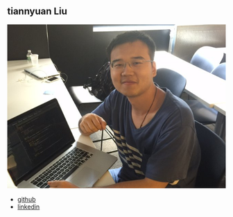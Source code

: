 tiannyuan Liu
---------
![](photos/tianyuan-liu.jpg)
* [github](https://github.com/AndyLiu0429)
* [linkedin](https://www.linkedin.com/pub/tianyuan-liu/46/661/b20)
